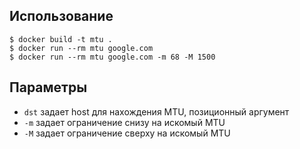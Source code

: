 ## Использование

```
$ docker build -t mtu .
$ docker run --rm mtu google.com
$ docker run --rm mtu google.com -m 68 -M 1500
```

## Параметры
- `dst` задает host для нахождения MTU, позиционный аргумент
- `-m` задает ограничение снизу на искомый MTU
- `-M` задает ограничение сверху на искомый MTU
